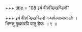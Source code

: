 +++
title = "08 इयं वीरुच्छिखण्डिनो"

+++
इयं वीरुच्छिखण्डिनो गन्धर्वस्याप्सरापतेः ।  
भिनत्तु मुष्कावपि यातु शेफः ॥ ९ ॥